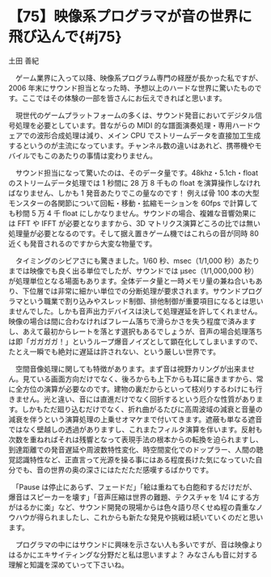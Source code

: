 # 【75】映像系プログラマが音の世界に飛び込んで{#j75}

<div class="author">土田 善紀</div>

　ゲーム業界に入って以降、映像系プログラム専門の経歴が長かった私ですが、2006 年末にサウンド担当となった時、予想以上のハードな世界に驚いたものです。ここではその体験の一部を皆さんにお伝えできればと思います。

　現世代のゲームプラットフォームの多くは、サウンド発音においてデジタル信号処理を必要としています。昔ながらの MIDI 的な譜面演奏処理・専用ハードウェアでの波形合成処理は減り、メイン CPU でストリームデータを直接加工生成するというのが主流になっています。チャンネル数の違いはあれど、携帯機やモバイルでもこのあたりの事情は変わりません。

　サウンド担当になって驚いたのは、そのデータ量です。48khz・5.1ch・float のストリームデータ処理では 1 秒間に 28 万 8 千もの float を演算操作しなければなりません、しかも 1 発音あたりでこの量なのです！ 例えば骨 100 本の大型モンスターの各関節について回転・移動・拡縮モーションを 60fps で計算しても秒間 5 万 4 千 float にしかなりません。サウンドの場合、複雑な音響効果には FFT や IFFT が必要となりますから、3D マトリクス演算どころの比では無い処理量が必要となるのです。そして据え置きゲーム機ではこれらの音が同時 80 近くも発音されるのですから大変な物量です。

　タイミングのシビアさにも驚きました。1/60 秒、msec（1/1,000 秒）あたりまでは映像でも良く出る単位でしたが、サウンドでは μsec（1/1,000,000 秒）が処理単位となる場面もあります。全体データ量と一時メモリ量の兼ね合いもあり、下位層では非常に細かい単位での分断処理が要求されます。サウンドプログラマという職業で割り込みやスレッド制御、排他制御が重要項目になるとは思いませんでした。しかも音声出力デバイスは決して処理遅延を許してくれません。映像の場合は間に合わなければフレーム落ちで滑らかさを失う程度で済みますし、あえて最初からレートを落とす選択もあるでしょうが、音声の場合処理落ちは即「ガガガガ！」というループ爆音ノイズとして顕在化してしまいますので、たとえ一瞬でも絶対に遅延は許されない、という厳しい世界です。

　空間音像処理に関しても特徴があります。まず音は視野カリングが出来ません。見ている画面方向だけでなく、後ろからも上下からも耳に届きますから、常に全方位の演算が必要なのです。建物の裏だからといって枝刈りするわけにも行きません。光と違い、音には直進だけでなく回折するという厄介な性質があります。しかもただ廻り込むだけでなく、折れ曲がるたびに高周波域の減衰と音量の減衰を伴うという演算処理の上乗せオマケまで付いてきます。遮蔽も単なる遮音ではなく壁越しの透過がありますし、これまたフィルタ演算を伴います。反射も次数を重ねればそれは残響となって表現手法の根本からの転換を迫られますし、到達距離での発音遅延や周波数特性変化、時空間変化でのドップラー、人間の聴覚認識特性など、正直言って光源を操る事にはある程度長けた気になっていた自分でも、音の世界の奥の深さにはただただ感嘆するばかりです。

　「Pause は停止にあらず、フェードだ」「絵は重ねても白飽和するだけだが、爆音はスピーカーを壊す」「音声圧縮は世界の難題、テクスチャを 1/4 にする方がはるかに楽」など、サウンド開発の現場からは色々語り尽くせぬ程の貴重なノウハウが得られましたし、これからも新たな発見や挑戦は続いていくのだと思います。

　プログラマの中にはサウンドに興味を示さない人も多いですが、音は映像よりはるかにエキサイティングな分野だと私は思いますよ？ みなさんも音に対する理解と知識を深めていって下さいね。
